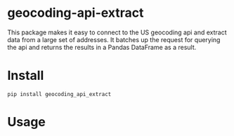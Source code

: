 # geocoding-api-extract
This package makes it easy to connect to the US geocoding api and extract data from a large set of addresses.  It batches up the request for querying the api and returns the results in a Pandas DataFrame as a result. 

# Install

```
pip install geocoding_api_extract
```

# Usage 


